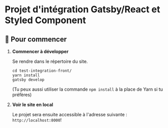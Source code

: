# Projet d'intégration Gatsby/React et Styled Component

## 🚀 Pour commencer

1.  **Commencer à développer**

    Se rendre dans le répertoire du site.

    ```shell
    cd test-integration-front/
    yarn install
    gatsby develop
    ```
    
    (Tu peux aussi utiliser la commande ```npm install``` à la place de Yarn si tu préfères) 

1.  **Voir le site en local**

    Le projet sera ensuite accessible à l'adresse suivante : `http://localhost:8000`!


